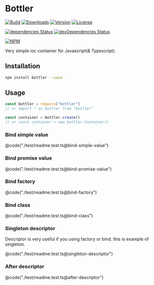 # Bottler

[![Build](https://travis-ci.org/corgidisco/bottler.svg?branch=master)](https://travis-ci.org/corgidisco/bottler)
[![Downloads](https://img.shields.io/npm/dt/bottler.svg)](https://npmcharts.com/compare/bottler?minimal=true)
[![Version](https://img.shields.io/npm/v/bottler.svg)](https://www.npmjs.com/package/bottler)
[![License](https://img.shields.io/npm/l/bottler.svg)](https://www.npmjs.com/package/bottler)

[![dependencies Status](https://david-dm.org/corgidisco/bottler/status.svg)](https://david-dm.org/corgidisco/bottler)
[![devDependencies Status](https://david-dm.org/corgidisco/bottler/dev-status.svg)](https://david-dm.org/corgidisco/bottler?type=dev)

[![NPM](https://nodei.co/npm/bottler.png)](https://www.npmjs.com/package/bottler)

Very simple ioc container for Javascript(& Typescript).

## Installation

```bash
npm install bottler --save
```

## Usage

```javascript
const bottler = require("bottler")
// or import * as bottler from "bottler"

const container = bottler.create()
// or const container = new bottler.Container()
```

### Bind simple value

@code("./test/readme.test.ts@bind-simple-value")

### Bind promise value

@code("./test/readme.test.ts@bind-promise-value")

### Bind factory

@code("./test/readme.test.ts@bind-factory")

### Bind class

@code("./test/readme.test.ts@bind-class")

### Singleton descriptor

Descriptor is very useful if you using factory or bind. this is example of singleton.

@code("./test/readme.test.ts@singleton-descriptor")

### After descriptor

@code("./test/readme.test.ts@after-descriptor")
